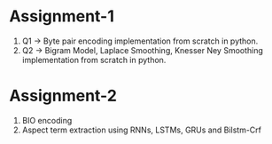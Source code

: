 # Assignment-1
1. Q1 -> Byte pair encoding implementation from scratch in python.	
2. Q2 -> Bigram Model, Laplace Smoothing, Knesser Ney Smoothing implementation from scratch in python.

# Assignment-2
1. BIO encoding
2. Aspect term extraction using RNNs, LSTMs, GRUs and Bilstm-Crf
